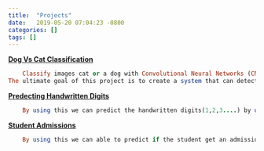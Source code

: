 ```yaml
---
title:  "Projects"
date:   2019-05-20 07:04:23 -0800
categories: []
tags: []
---
```

[**Dog Vs Cat Classification**](https://github.com/murthy98/Dog_Vs_Cat_Classification)
``` ruby
	Classify images cat or a dog with Convolutional Neural Networks (CNNs).It is implemented using TensorFlow library.
The ultimate goal of this project is to create a system that can detect cats and dogs. While our goal is very specific (cats vs dogs), ImageClassifier can detect anything that is tangible with an adequate dataset.
```
[**Predecting Handwritten Digits**](https://github.com/murthy98/Predecting-Handwritten-Digits)
``` ruby
	By using this we can predict the handwritten digits(1,2,3....) by using MNIST dataset.It is also an image classification problem which is build using Pytorch Library.
```
[**Student Admissions**](https://github.com/murthy98/StudentAdmissions)
``` ruby
	By using this we can able to predict if the student get an admission in college or not.This was also build using Pytorch Library.
```


